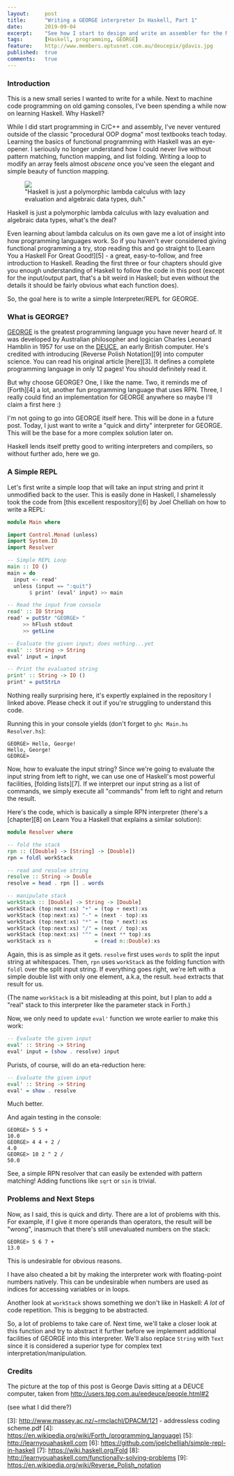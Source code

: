 ```yaml
---
layout:     post
title:      "Writing a GEORGE interpreter In Haskell, Part 1"
date:       2019-09-04
excerpt:    "See how I start to design and write an assembler for the Motorola 6809 CPU family"
tags:       [Haskell, programming, GEORGE]
feature:    http://www.members.optusnet.com.au/deucepix/gdavis.jpg
published:  true
comments:   true
---
```

### Introduction
This is a new small series I wanted to write for a while. Next to machine code programming on old gaming consoles, I've been spending a while now on learning Haskell. Why Haskell?

While I did start programming in C/C++ and assembly, I've never ventured outside of the classic "procedural OOP dogma" most textbooks teach today. Learning the basics of functional programming with Haskell was an eye-opener. I seriously no longer understand how I could never live without pattern matching, function mapping, and list folding. Writing a loop to modify an array feels almost *obscene* once you've seen the elegant and simple beauty of function mapping.

<figure>
        <img src="http://www.quickmeme.com/img/f6/f6475061ca76295587640b284aa15f50fcf3db5566ad7c93618df09168ac9ada.jpg">
    <figcaption>"Haskell is just a polymorphic lambda calculus with lazy evaluation and algebraic data types, duh."</figcaption>
</figure>

Haskell is just a polymorphic lambda calculus with lazy evaluation and algebraic data types, what's the deal?

Even learning about lambda calculus on its own gave me a lot of insight into how programming languages work. So if you haven't ever considered giving functional programming a try, stop reading this and go straight to [Learn You a Haskell For Great Good!][5] - a great, easy-to-follow, and free introduction to Haskell. Reading the first three or four chapters should give you enough understanding of Haskell to follow the code in this post (except for the input/output part, that's a bit weird in Haskell; but even without the details it should be fairly obvious what each function does).

So, the goal here is to write a simple Interpreter/REPL for GEORGE.

### What is GEORGE?
[GEORGE][1] is the greatest programming language you have never heard of. It was developed by Australian philosopher and logician Charles Leonard Hamblin in 1957 for use on the [DEUCE][2], an early British computer. He's credited with introducing [Reverse Polish Notation][9] into computer science. You can read his original article [here][3]. It defines a complete programming language in only 12 pages! You should definitely read it.

But why choose GEORGE? One, I like the name. Two, it reminds me of [Forth][4] a lot, another fun programming language that uses RPN. Three, I really could find an implementation for GEORGE anywhere so maybe I'll claim a first here :)

I'm not going to go into GEORGE itself here. This will be done in a future post. Today, I just want to write a "quick and dirty" interpreter for GEORGE. This will be the base for a more complex solution later on.

Haskell lends itself pretty good to writing interpreters and compilers, so without further ado, here we go.

### A Simple REPL
Let's first write a simple loop that will take an input string and print it unmodified back to the user. This is easily done in Haskell, I shamelessly took the code from [this excellent respository][6] by Joel Chelliah on how to write a REPL:

```haskell
module Main where

import Control.Monad (unless)
import System.IO
import Resolver

-- Simple REPL Loop
main :: IO ()
main = do
  input <- read'
  unless (input == ":quit")
       $ print' (eval' input) >> main

-- Read the input from console
read' :: IO String
read' = putStr "GEORGE> "
     >> hFlush stdout
     >> getLine

-- Evaluate the given input; does nothing...yet
eval' :: String -> String
eval' input = input

-- Print the evaluated string
print' :: String -> IO ()
print' = putStrLn
```

Nothing really surprising here, it's expertly explained in the repository I linked above. Please check it out if you're struggling to understand this code.

Running this in your console yields (don't forget to `ghc Main.hs Resolver.hs`):

```
GEORGE> Hello, George!
Hello, George!
GEORGE> 
```

Now, how to evaluate the input string? Since we're going to evaluate the input string from left to right, we can use one of Haskell's most powerful facilities, [folding lists][7]. If we interpret our input string as a list of commands, we simply execute all "commands" from left to right and return the result.

Here's the code, which is basically a simple RPN interpreter (there's a [chapter][8] on Learn You a Haskell that explains a similar solution):

```haskell
module Resolver where 

-- fold the stack 
rpn :: ([Double] -> [String] -> [Double])
rpn = foldl workStack

-- read and resolve string 
resolve :: String -> Double
resolve = head . rpn [] . words 

-- manipulate stack
workStack :: [Double] -> String -> [Double]
workStack (top:next:xs) "+" = (top + next):xs
workStack (top:next:xs) "-" = (next - top):xs
workStack (top:next:xs) "*" = (top * next):xs
workStack (top:next:xs) "/" = (next / top):xs
workStack (top:next:xs) "^" = (next ** top):xs
workStack xs n              = (read n::Double):xs
```

Again, this is as simple as it gets. `resolve` first uses `words`  to split the input string at whitespaces. Then, `rpn` uses `workStack` as the folding function with `foldl` over the split input string. If everything goes right, we're left with a simple double list with only one element, a.k.a, the result. `head` extracts that result for us.

(The name `workStack` is a bit misleading at this point, but I plan to add a "real" stack to this interpreter like the parameter stack in Forth.)

Now, we only need to update `eval'` function we wrote earlier to make this work:

```haskell
-- Evaluate the given input
eval' :: String -> String
eval' input = (show . resolve) input
```
Purists, of course, will do an eta-reduction here:

```haskell
-- Evaluate the given input
eval' :: String -> String
eval' = show . resolve
```

Much better.

And again testing in the console:

```
GEORGE> 5 5 +
10.0
GEORGE> 4 4 + 2 /
4.0
GEORGE> 10 2 ^ 2 /
50.0
```

See, a simple RPN resolver that can easily be extended with pattern matching! Adding functions like `sqrt` or `sin` is trivial.

### Problems and Next Steps
Now, as I said, this is quick and dirty. There are a lot of problems with this. For example, if I give it more operands than operators, the result will be "wrong", inasmuch that there's still unevaluated numbers on the stack:

```
GEORGE> 5 6 7 +
13.0
```

This is undesirable for obvious reasons. 

I have also cheated a bit by making the interpreter work with floating-point numbers natively. This can be undesirable when numbers are used as indices for accessing variables or in loops.

Another look at `workStack` shows something we don't like in Haskell: *A lot* of code repetition. This is begging to be abstracted.

So, a lot of problems to take care of. Next time, we'll take a closer look at this function and try to abstract it further before we implement additional facilities of GEORGE into this interpreter. We'll also replace `String` with `Text` since it is considered a superior type for complex text interpretation/manipulation.

### Credits
The picture at the top of this post is George Davis sitting at a DEUCE computer, taken from http://users.tpg.com.au/eedeuce/people.html#2 

(see what I did there?)

[1]: https://en.wikipedia.org/wiki/GEORGE_(programming_language)
[2]: https://en.wikipedia.org/wiki/English_Electric_DEUCE
[3]: http://www.massey.ac.nz/~rmclachl/DPACM/121 - addressless coding scheme.pdf
[4]: https://en.wikipedia.org/wiki/Forth_(programming_language)
[5]: http://learnyouahaskell.com
[6]: https://github.com/joelchelliah/simple-repl-in-haskell
[7]: https://wiki.haskell.org/Fold
[8]: http://learnyouahaskell.com/functionally-solving-problems
[9]: https://en.wikipedia.org/wiki/Reverse_Polish_notation